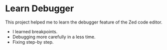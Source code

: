 # Learn Debugger

This project helped me to learn the debugger feature of the Zed code editor.

- I learned breakpoints.
- Debugging more carefully in a less time.
- Fixing step-by step.
